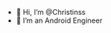 - 👋 Hi, I’m @Christinss
- 👀 I’m an Android Engineer

<!---
Christinss/Christinss is a ✨ special ✨ repository because its `README.md` (this file) appears on your GitHub profile.
You can click the Preview link to take a look at your changes.
--->
